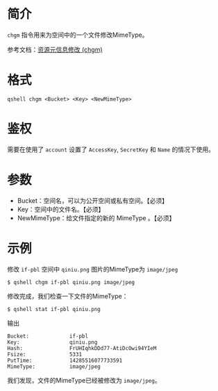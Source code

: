 # 简介
`chgm` 指令用来为空间中的一个文件修改MimeType。

参考文档：[资源元信息修改 (chgm)](http://developer.qiniu.com/code/v6/api/kodo-api/rs/chgm.html)

# 格式
```
qshell chgm <Bucket> <Key> <NewMimeType>
```

# 鉴权
需要在使用了 `account` 设置了 `AccessKey`, `SecretKey` 和 `Name` 的情况下使用。

# 参数
- Bucket：空间名，可以为公开空间或私有空间。【必须】
- Key：空间中的文件名。【必须】
- NewMimeType：给文件指定的新的 MimeType 。【必须】

# 示例
修改 `if-pbl` 空间中 `qiniu.png` 图片的MimeType为 `image/jpeg`
```
$ qshell chgm if-pbl qiniu.png image/jpeg
```

修改完成，我们检查一下文件的MimeType：
```
$ qshell stat if-pbl qiniu.png
```

输出
```
Bucket:             if-pbl
Key:                qiniu.png
Hash:               FrUHIqhkDDd77-AtiDcOwi94YIeM
Fsize:              5331
PutTime:            14285516077733591
MimeType:           image/jpeg
```
我们发现，文件的MimeType已经被修改为 `image/jpeg`。
